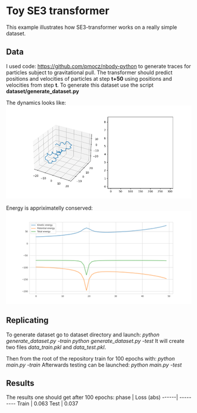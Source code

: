 # Toy SE3 transformer
This example illustrates how SE3-transformer works on a really simple dataset.

## Data
I used code: https://github.com/pmocz/nbody-python to generate traces for particles subject to gravitational pull. 
The transformer should predict positions and velocities of particles at step __t+50__ using positions and velocities from step __t__.
To generate this dataset use the script __dataset/generate_dataset.py__

The dynamics looks like:
![Alt Text](dataset/anim.gif)

Energy is appriximatelly conserved:
![Alt Text](dataset/energy.png)

## Replicating
To generate dataset go to dataset directory and launch:
*python generate_dataset.py -train*
*python generate_dataset.py -test*
It will create two files *data_train.pkl* and *data_test.pkl*.

Then from the root of the repository train for 100 epochs with:
*python main.py -train*
Afterwards testing can be launched:
*python main.py -test*

## Results
The results one should get after 100 epochs:
phase | Loss (abs)
------| ---------
Train | 0.063
Test  | 0.037
